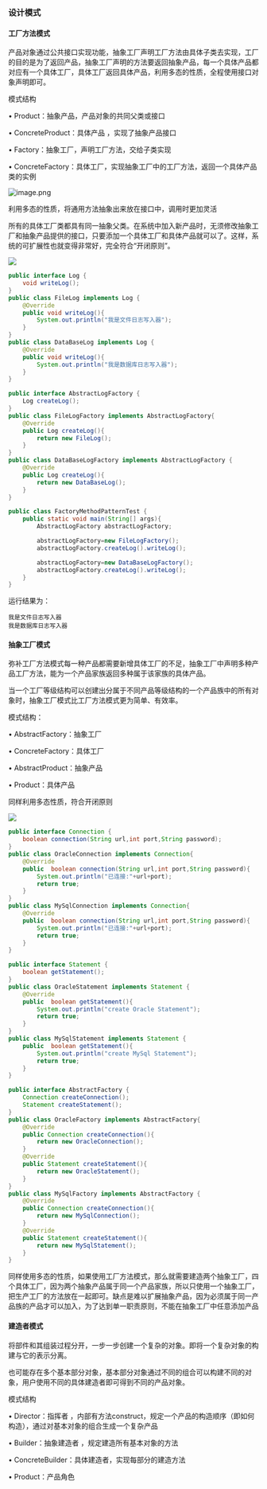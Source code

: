 ### 设计模式

#### 工厂方法模式

产品对象通过公共接口实现功能，抽象工厂声明工厂方法由具体子类去实现，工厂的目的是为了返回产品，抽象工厂声明的方法要返回抽象产品，每一个具体产品都对应有一个具体工厂，具体工厂返回具体产品，利用多态的性质，全程使用接口对象声明即可。

模式结构 

• Product：抽象产品，产品对象的共同父类或接口

• ConcreteProduct：具体产品 ，实现了抽象产品接口

• Factory：抽象工厂，声明工厂方法，交给子类实现

• ConcreteFactory：具体工厂，实现抽象工厂中的工厂方法，返回一个具体产品类的实例

![image.png](https://ae01.alicdn.com/kf/Hbc20c40da15d496a9de7fcbe495783d0K.jpg)

利用多态的性质，将通用方法抽象出来放在接口中，调用时更加灵活

所有的具体工厂类都具有同一抽象父类。在系统中加入新产品时，无须修改抽象工厂和抽象产品提供的接口，只要添加一个具体工厂和具体产品就可以了。这样，系统的可扩展性也就变得非常好，完全符合“开闭原则”。 

![](https://ae01.alicdn.com/kf/H2b83dff1f9c44debb29bf8f34201abd0e.jpg)

```java
public interface Log {
    void writeLog();
}
public class FileLog implements Log {
    @Override
    public void writeLog(){
        System.out.println("我是文件日志写入器");
    }
}
public class DataBaseLog implements Log {
    @Override
    public void writeLog(){
        System.out.println("我是数据库日志写入器");
    }
}
```

```java
public interface AbstractLogFactory {
    Log createLog();
}
public class FileLogFactory implements AbstractLogFactory{
    @Override
    public Log createLog(){
        return new FileLog();
    }
}
public class DataBaseLogFactory implements AbstractLogFactory {
    @Override
    public Log createLog(){
        return new DataBaseLog();
    }
}
```

```java
public class FactoryMethodPatternTest {
    public static void main(String[] args){
        AbstractLogFactory abstractLogFactory;

        abstractLogFactory=new FileLogFactory();
        abstractLogFactory.createLog().writeLog();

        abstractLogFactory=new DataBaseLogFactory();
        abstractLogFactory.createLog().writeLog();
    }
}
```

运行结果为：

```
我是文件日志写入器
我是数据库日志写入器
```

#### 抽象工厂模式

弥补工厂方法模式每一种产品都需要新增具体工厂的不足，抽象工厂中声明多种产品工厂方法，能为一个产品家族返回多种属于该家族的具体产品。

当一个工厂等级结构可以创建出分属于不同产品等级结构的一个产品族中的所有对象时，抽象工厂模式比工厂方法模式更为简单、有效率。

模式结构：

 • AbstractFactory：抽象工厂

 • ConcreteFactory：具体工厂

 • AbstractProduct：抽象产品 

• Product：具体产品 

同样利用多态性质，符合开闭原则

![](https://ae01.alicdn.com/kf/H5b43c33366ae4f4aa56487c0b1b2aee6L.jpg)

```java
public interface Connection {
    boolean connection(String url,int port,String password);
}
public class OracleConnection implements Connection{
    @Override
    public  boolean connection(String url,int port,String password){
        System.out.println("已连接:"+url+port);
        return true;
    }
}
public class MySqlConnection implements Connection{
    @Override
    public  boolean connection(String url,int port,String password){
        System.out.println("已连接:"+url+port);
        return true;
    }
}
```

```java
public interface Statement {
    boolean getStatement();
}
public class OracleStatement implements Statement {
    @Override
    public  boolean getStatement(){
        System.out.println("create Oracle Statement");
        return true;
    }
}
public class MySqlStatement implements Statement {
    public  boolean getStatement(){
        System.out.println("create MySql Statement");
        return true;
    }
}
```

```java
public interface AbstractFactory {
    Connection createConnection();
    Statement createStatement();
}
public class OracleFactory implements AbstractFactory{
    @Override
    public Connection createConnection(){
        return new OracleConnection();
    }
    @Override
    public Statement createStatement(){
        return new OracleStatement();
    }
}
public class MySqlFactory implements AbstractFactory {
    @Override
    public Connection createConnection(){
        return new MySqlConnection();
    }
    @Override
    public Statement createStatement(){
        return new MySqlStatement();
    }
}
```

同样使用多态的性质，如果使用工厂方法模式，那么就需要建造两个抽象工厂，四个具体工厂，因为两个抽象产品属于同一个产品家族，所以只使用一个抽象工厂，把生产工厂的方法放在一起即可。缺点是难以扩展抽象产品，因为必须属于同一产品族的产品才可以加入，为了达到单一职责原则，不能在抽象工厂中任意添加产品

#### 建造者模式

将部件和其组装过程分开，一步一步创建一个复杂的对象。即将一个复杂对象的构建与它的表示分离。

也可能存在多个基本部分对象，基本部分对象通过不同的组合可以构建不同的对象，用户使用不同的具体建造者即可得到不同的产品对象。

模式结构

• Director：指挥者 ，内部有方法construct，规定一个产品的构造顺序（即如何构造），通过对基本对象的组合生成一个复杂产品

 • Builder：抽象建造者 ，规定建造所有基本对象的方法

• ConcreteBuilder：具体建造者，实现每部分的建造方法

 • Product：产品角色 